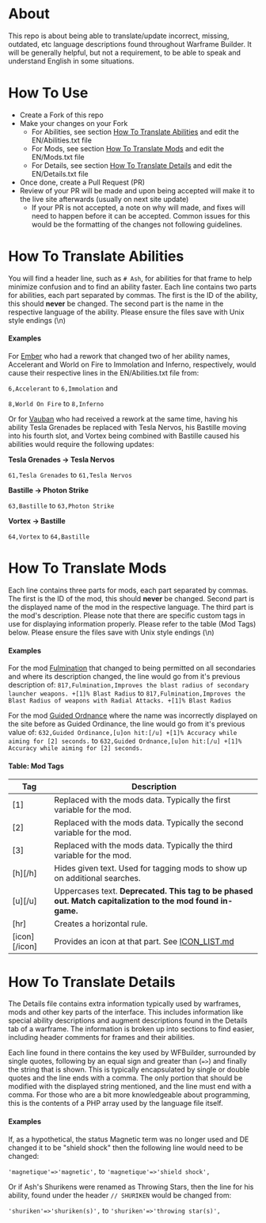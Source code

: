 # About
This repo is about being able to translate/update incorrect, missing, outdated, etc language descriptions found throughout Warframe Builder. It will be generally helpful, but not a requirement, to be able to speak and understand English in some situations.

# How To Use
- Create a Fork of this repo
- Make your changes on your Fork
  - For Abilities, see section [How To Translate Abilities](#How-To-Translate-Abilities) and edit the EN/Abilities.txt file
  - For Mods, see section [How To Translate Mods](#How-To-Translate-Mods) and edit the EN/Mods.txt file
  - For Details, see section [How To Translate Details](#How-To-Translate-Details) and  edit the EN/Details.txt file
- Once done, create a Pull Request (PR)
- Review of your PR will be made and upon being accepted will make it to the live site afterwards (usually on next site update)
  - If your PR is not accepted, a note on why will made, and fixes will need to happen before it can be accepted. Common issues for this would be the formatting of the changes not following guidelines.

# How To Translate Abilities
You will find a header line, such as `# Ash`, for abilities for that frame to help minimize confusion and to find an ability faster. Each line contains two parts for abilities, each part separated by commas. The first is the ID of the ability, this should **never** be changed. The second part is the name in the respective language of the ability. Please ensure the files save with Unix style endings (\n)

#### Examples
For [Ember](https://warframe.fandom.com/wiki/Ember) who had a rework that changed two of her ability names, Accelerant and World on Fire to Immolation and Inferno, respectively, would cause their respective lines in the EN/Abilities.txt file from:

`6,Accelerant` to `6,Immolation` and

`8,World On Fire` to `8,Inferno`

Or for [Vauban](https://warframe.fandom.com/wiki/Vauban) who had received a rework at the same time, having his ability Tesla Grenades be replaced with Tesla Nervos, his Bastille moving into his fourth slot, and Vortex being combined with Bastille caused his abilities would require the following updates:

**Tesla Grenades -> Tesla Nervos**

`61,Tesla Grenades` to `61,Tesla Nervos`

**Bastille -> Photon Strike**

`63,Bastille` to `63,Photon Strike`

**Vortex -> Bastille**

`64,Vortex` to `64,Bastille`

# How To Translate Mods
Each line contains three parts for mods, each part separated by commas. The first is the ID of the mod, this should **never** be changed. Second part is the displayed name of the mod in the respective language. The third part is the mod's description. Please note that there are specific custom tags in use for displaying information properly. Please refer to the table (Mod Tags) below. Please ensure the files save with Unix style endings (\n)

#### Examples
For the mod [Fulmination](https://warframe.fandom.com/wiki/Fulmination) that changed to being permitted on all secondaries and where its description changed, the line would go from it's previous description of:
`817,Fulmination,Improves the blast radius of secondary launcher weapons. +[1]% Blast Radius`
to
`817,Fulmination,Improves the Blast Radius of weapons with Radial Attacks. +[1]% Blast Radius`

For the mod [Guided Ordnance](https://warframe.fandom.com/wiki/Guided_Ordnance) where the name was incorrectly displayed on the site before as Guided Ordinance, the line would go from it's previous value of:
`632,Guided Ordinance,[u]on hit:[/u] +[1]% Accuracy while aiming for [2] seconds.`
to
`632,Guided Ordnance,[u]on hit:[/u] +[1]% Accuracy while aiming for [2] seconds.`

#### Table: Mod Tags
| Tag     | Description |
| ------- | ----------- |
| [1]     | Replaced with the mods data. Typically the first variable for the mod.
| [2]     | Replaced with the mods data. Typically the second variable for the mod.
| [3]     | Replaced with the mods data. Typically the third variable for the mod.
| [h][/h] | Hides given text. Used for tagging mods to show up on additional searches. |
| [u][/u] | Uppercases text. **Deprecated. This tag to be phased out. Match capitalization to the mod found in-game.** |
| [hr]    | Creates a horizontal rule. |
| [icon][/icon] | Provides an icon at that part. See [ICON_LIST.md](ICON_LIST.md) |

# How To Translate Details
The Details file contains extra information typically used by warframes, mods and other key parts of the interface. This includes information like special ability descriptions and augment descriptions found in the Details tab of a warframe. The information is broken up into sections to find easier, including header comments for frames and their abilities.

Each line found in there contains the key used by WFBuilder, surrounded by single quotes, following by an equal sign and greater than (`=>`) and finally the string that is shown. This is typically encapsulated by single or double quotes and the line ends with a comma. The only portion that should be modified with the displayed string mentioned, and the line must end with a comma. For those who are a bit more knowledgeable about programming, this is the contents of a PHP array used by the language file itself.

#### Examples
If, as a hypothetical, the status Magnetic term was no longer used and DE changed it to be "shield shock" then the following line would need to be changed:

`'magnetique'=>'magnetic',` to `'magnetique'=>'shield shock',`

Or if Ash's Shurikens were renamed as Throwing Stars, then the line for his ability, found under the header `// SHURIKEN` would be changed from:

`'shuriken'=>'shuriken(s)',` to `'shuriken'=>'throwing star(s)',`
